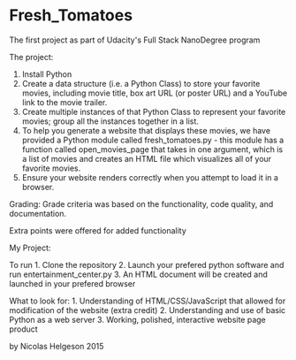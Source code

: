 # Fresh_Tomatoes
The first project as part of Udacity's Full Stack NanoDegree program

The project:
1. Install Python
2. Create a data structure (i.e. a Python Class) to store your favorite movies, including movie title, box art URL (or poster URL) and a YouTube link to the movie trailer.
3. Create multiple instances of that Python Class to represent your favorite movies; group all the instances together in a list.
4. To help you generate a website that displays these movies, we have provided a Python module called fresh_tomatoes.py - this module has a function called open_movies_page that takes in one argument, which is a list of movies and creates an HTML file which visualizes all of your favorite movies.
5. Ensure your website renders correctly when you attempt to load it in a browser. 

Grading:
Grade criteria was based on the functionality, code quality, and documentation.

Extra points were offered for added functionality

My Project:

  To run
    1. Clone the repository
    2. Launch your prefered python software and run entertainment_center.py
    3. An HTML document will be created and launched in your prefered browser
    
  What to look for:
    1. Understanding of HTML/CSS/JavaScript that allowed for modification of the website (extra credit)
    2. Understanding and use of basic Python as a web server
    3. Working, polished, interactive website page product
    
    

by Nicolas Helgeson
2015
